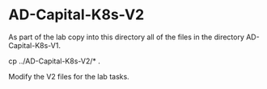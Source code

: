 # AD-Capital-K8s-V2

As part of the lab copy into this directory all of the files in the directory AD-Capital-K8s-V1.

cp ../AD-Capital-K8s-V2/* .

Modify the V2 files for the lab tasks.

